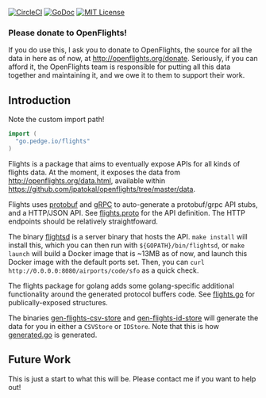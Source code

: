 [![CircleCI](https://circleci.com/gh/peter-edge/go-flights/tree/master.png)](https://circleci.com/gh/peter-edge/go-flights/tree/master)
[![GoDoc](http://img.shields.io/badge/api-godoc-blue.svg)](https://godoc.org/go.pedge.io/flights)
[![MIT License](http://img.shields.io/badge/license-mit-blue.svg)](https://github.com/peter-edge/go-flights/blob/master/LICENSE)

### Please donate to OpenFlights!

If you do use this, I ask you to donate to OpenFlights, the source for all the data
in here as of now, at http://openflights.org/donate. Seriously, if you can afford it, the OpenFlights
team is responsible for putting all this data together and maintaining it, and we owe it to them
to support their work.

## Introduction

Note the custom import path!

```go
import (
  "go.pedge.io/flights"
)
```

Flights is a package that aims to eventually expose APIs for all kinds of flights data. At the moment,
it exposes the data from http://openflights.org/data.html, available within https://github.com/jpatokal/openflights/tree/master/data.

Flights uses [protobuf](https://developers.google.com/protocol-buffers/docs/proto3) and [gRPC](http://www.grpc.io) to auto-generate
a protobuf/grpc API stubs, and a HTTP/JSON API. See [flights.proto](flights.proto) for the API definition. The HTTP endpoints
should be relatively straightfoward.

The binary [flightsd](cmd/flightsd) is a server binary that hosts the API. `make install` will install this, which you can
then run with `${GOPATH}/bin/flightsd`, or `make launch` will build a Docker image that is ~13MB as of now, and launch
this Docker image with the default ports set. Then, you can `curl http://0.0.0.0:8080/airports/code/sfo` as a quick check.

The flights package for golang adds some golang-specific additional functionality around the generated protocol buffers code.
See [flights.go](flights.go) for publically-exposed structures.

The binaries [gen-flights-csv-store](cmd/gen-flights-csv-store) and [gen-flights-id-store](cmd/gen-flights-id-store) will generate
the data for you in either a `CSVStore` or `IDStore`. Note that this is how [generated.go](generated.go) is generated.

## Future Work

This is just a start to what this will be. Please contact me if you want to help out!
